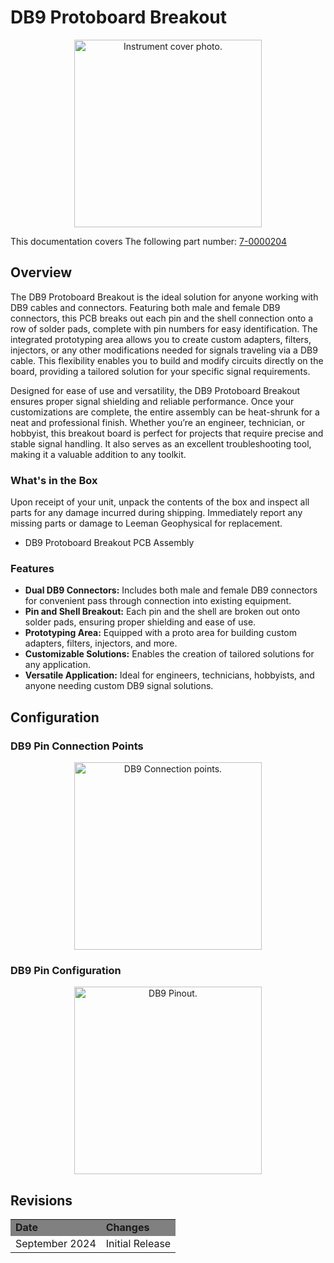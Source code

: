# DB9 Protoboard Breakout

  <div style="text-align: center;">
    <img src="../product.png" alt="Instrument cover photo." style="height:300px;">
  </div>

This documentation covers The following part number: <a href="https://leemangeophysical.com/product/db9-protoboard-breakout/" target="_blank" rel="noopener noreferrer">7-0000204</a>

## Overview
The DB9 Protoboard Breakout is the ideal solution for anyone working with DB9
cables and connectors. Featuring both male and female DB9 connectors, this PCB
breaks out each pin and the shell connection onto a row of solder pads, complete
with pin numbers for easy identification. The integrated prototyping area allows
you to create custom adapters, filters, injectors, or any other modifications
needed for signals traveling via a DB9 cable. This flexibility enables you to
build and modify circuits directly on the board, providing a tailored solution
for your specific signal requirements.  

Designed for ease of use and versatility, the DB9 Protoboard Breakout ensures
proper signal shielding and reliable performance. Once your customizations are
complete, the entire assembly can be heat-shrunk for a neat and professional
finish. Whether you’re an engineer, technician, or hobbyist, this breakout board
is perfect for projects that require precise and stable signal handling. It also
serves as an excellent troubleshooting tool, making it a valuable addition to
any toolkit.

### What's in the Box
Upon receipt of your unit, unpack the contents of the box and inspect all parts
for any damage incurred during shipping. Immediately report any missing parts or
damage to Leeman Geophysical for replacement.  

<ul>
  <li>DB9 Protoboard Breakout PCB Assembly</li>
</ul>

### Features
<ul>
  <li><b>Dual DB9 Connectors:</b> Includes both male and female DB9 connectors for convenient pass through connection into existing equipment.</li>
  <li><b>Pin and Shell Breakout:</b> Each pin and the shell are broken out onto solder pads, ensuring proper shielding and ease of use.</li>
  <li><b>Prototyping Area:</b> Equipped with a proto area for building custom adapters, filters, injectors, and more.</li>
  <li><b>Customizable Solutions:</b> Enables the creation of tailored solutions for any application.</li>
  <li><b>Versatile Application:</b> Ideal for engineers, technicians, hobbyists, and anyone needing custom DB9 signal solutions.</li>
</ul>

## Configuration
### DB9 Pin Connection Points
  <div style="text-align: center;">
    <img src="../DB9_connection_points.png" alt="DB9 Connection points." style="height:300px;">
  </div>

### DB9 Pin Configuration 
  <div style="text-align: center;">
    <img src="../DB9_pinout.png" alt="DB9 Pinout." style="height:300px;">
  </div>


## Revisions
<table>
  <tr bgcolor="gray">
    <td><b>Date</b></td>
    <td><b>Changes</b></td>
  </tr>

  <tr>
    <td>September 2024</td>
    <td>Initial Release</td>
  </tr>
</table>



